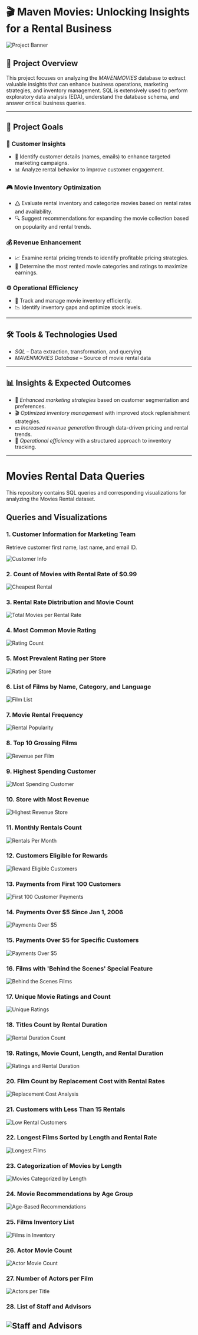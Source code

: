 # 🎬 Maven Movies: Unlocking Insights for a Rental Business

![Project Banner](https://github.com/Sayali821/Mavenmovies/blob/200eb076804152c5e1ba46638a60a3a5d01c34c1/banner.jpg)

## 📌 Project Overview
This project focuses on analyzing the *MAVENMOVIES* database to extract valuable insights that can enhance business operations, marketing strategies, and inventory management. SQL is extensively used to perform exploratory data analysis (EDA), understand the database schema, and answer critical business queries.


---

## 🎯 Project Goals

### 🛒 Customer Insights

- 📌 Identify customer details (names, emails) to enhance targeted marketing campaigns.
- 📊 Analyze rental behavior to improve customer engagement.

### 🎮 Movie Inventory Optimization

- 🛆 Evaluate rental inventory and categorize movies based on rental rates and availability.
- 🔍 Suggest recommendations for expanding the movie collection based on popularity and rental trends.

### 💰 Revenue Enhancement

- 📈 Examine rental pricing trends to identify profitable pricing strategies.
- 🎥 Determine the most rented movie categories and ratings to maximize earnings.

### ⚙️ Operational Efficiency

- 📌 Track and manage movie inventory efficiently.
- 📉 Identify inventory gaps and optimize stock levels.

---

## 🛠️ Tools & Technologies Used
- *SQL* – Data extraction, transformation, and querying
- *MAVENMOVIES Database* – Source of movie rental data

---

## 📊 Insights & Expected Outcomes
- 📢 *Enhanced marketing strategies* based on customer segmentation and preferences.
- 🎬 *Optimized inventory management* with improved stock replenishment strategies.
- 💵 *Increased revenue generation* through data-driven pricing and rental trends.
- 📌 *Operational efficiency* with a structured approach to inventory tracking.

---

# Movies Rental Data Queries

This repository contains SQL queries and corresponding visualizations for analyzing the Movies Rental dataset.

## Queries and Visualizations

### 1. Customer Information for Marketing Team
Retrieve customer first name, last name, and email ID.

![Customer Info](https://github.com/YadavBarkha/Movies_Rental/blob/main/Screenshot%202025-07-15%20125913.png)

### 2. Count of Movies with Rental Rate of $0.99
![Cheapest Rental]()

### 3. Rental Rate Distribution and Movie Count
![Total Movies per Rental Rate](https://github.com/YadavBarkha/Movies_Rental/blob/10401811a825e4306efe20e9464bfdc128d92df2/3.png)

### 4. Most Common Movie Rating
![Rating Count](https://github.com/YadavBarkha/Movies_Rental/blob/10401811a825e4306efe20e9464bfdc128d92df2/4.png)

### 5. Most Prevalent Rating per Store
![Rating per Store](https://github.com/YadavBarkha/Movies_Rental/blob/10401811a825e4306efe20e9464bfdc128d92df2/5.png)

### 6. List of Films by Name, Category, and Language
![Film List](https://github.com/YadavBarkha/Movies_Rental/blob/10401811a825e4306efe20e9464bfdc128d92df2/6.png)

### 7. Movie Rental Frequency
![Rental Popularity](https://github.com/YadavBarkha/Movies_Rental/blob/10401811a825e4306efe20e9464bfdc128d92df2/7.png)

### 8. Top 10 Grossing Films
![Revenue per Film](https://github.com/YadavBarkha/Movies_Rental/blob/10401811a825e4306efe20e9464bfdc128d92df2/8.png)

### 9. Highest Spending Customer
![Most Spending Customer](https://github.com/YadavBarkha/Movies_Rental/blob/10401811a825e4306efe20e9464bfdc128d92df2/9.png)

### 10. Store with Most Revenue
![Highest Revenue Store](https://github.com/YadavBarkha/Movies_Rental/blob/10401811a825e4306efe20e9464bfdc128d92df2/10.png)

### 11. Monthly Rentals Count
![Rentals Per Month](https://github.com/YadavBarkha/Movies_Rental/blob/10401811a825e4306efe20e9464bfdc128d92df2/11.png)

### 12. Customers Eligible for Rewards
![Reward Eligible Customers](https://github.com/YadavBarkha/Movies_Rental/blob/10401811a825e4306efe20e9464bfdc128d92df2/12.png)

### 13. Payments from First 100 Customers
![First 100 Customer Payments](https://github.com/YadavBarkha/Movies_Rental/blob/10401811a825e4306efe20e9464bfdc128d92df2/13.png)

### 14. Payments Over $5 Since Jan 1, 2006
![Payments Over $5](https://github.com/YadavBarkha/Movies_Rental/blob/10401811a825e4306efe20e9464bfdc128d92df2/14.png)

### 15. Payments Over $5 for Specific Customers
![Payments Over $5](https://github.com/YadavBarkha/Movies_Rental/blob/10401811a825e4306efe20e9464bfdc128d92df2/15.png)

### 16. Films with 'Behind the Scenes' Special Feature
![Behind the Scenes Films](https://github.com/YadavBarkha/Movies_Rental/blob/10401811a825e4306efe20e9464bfdc128d92df2/16.png)

### 17. Unique Movie Ratings and Count
![Unique Ratings](https://github.com/YadavBarkha/Movies_Rental/blob/10401811a825e4306efe20e9464bfdc128d92df2/17.png)

### 18. Titles Count by Rental Duration
![Rental Duration Count](https://github.com/YadavBarkha/Movies_Rental/blob/10401811a825e4306efe20e9464bfdc128d92df2/18.png)

### 19. Ratings, Movie Count, Length, and Rental Duration
![Ratings and Rental Duration](https://github.com/YadavBarkha/Movies_Rental/blob/10401811a825e4306efe20e9464bfdc128d92df2/19.png)

### 20. Film Count by Replacement Cost with Rental Rates
![Replacement Cost Analysis](https://github.com/YadavBarkha/Movies_Rental/blob/10401811a825e4306efe20e9464bfdc128d92df2/20.png)

### 21. Customers with Less Than 15 Rentals
![Low Rental Customers](https://github.com/YadavBarkha/Movies_Rental/blob/10401811a825e4306efe20e9464bfdc128d92df2/21.png)

### 22. Longest Films Sorted by Length and Rental Rate
![Longest Films](https://github.com/YadavBarkha/Movies_Rental/blob/10401811a825e4306efe20e9464bfdc128d92df2/22.png)

### 23. Categorization of Movies by Length
![Movies Categorized by Length](https://github.com/YadavBarkha/Movies_Rental/blob/10401811a825e4306efe20e9464bfdc128d92df2/23.png)

### 24. Movie Recommendations by Age Group
![Age-Based Recommendations](https://github.com/YadavBarkha/Movies_Rental/blob/10401811a825e4306efe20e9464bfdc128d92df2/24.png)

### 25. Films Inventory List
![Films in Inventory](https://github.com/YadavBarkha/Movies_Rental/blob/10401811a825e4306efe20e9464bfdc128d92df2/25.png)

### 26. Actor Movie Count
![Actor Movie Count](https://github.com/YadavBarkha/Movies_Rental/blob/10401811a825e4306efe20e9464bfdc128d92df2/26.png)

### 27. Number of Actors per Film
![Actors per Title](https://github.com/YadavBarkha/Movies_Rental/blob/10401811a825e4306efe20e9464bfdc128d92df2/27.png)

### 28. List of Staff and Advisors
![Staff and Advisors]()
---

